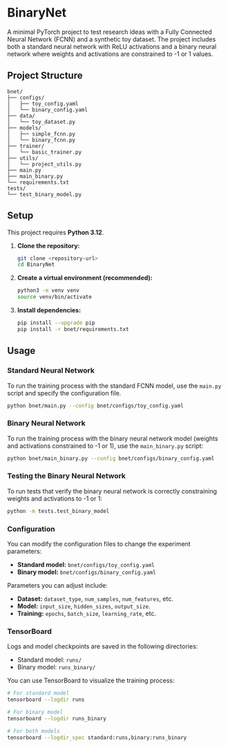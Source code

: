 # BinaryNet

A minimal PyTorch project to test research ideas with a Fully Connected Neural Network (FCNN) and a synthetic toy dataset. The project includes both a standard neural network with ReLU activations and a binary neural network where weights and activations are constrained to -1 or 1 values.

## Project Structure

```
bnet/
├── configs/
│   ├── toy_config.yaml
│   └── binary_config.yaml
├── data/
│   └── toy_dataset.py
├── models/
│   ├── simple_fcnn.py
│   └── binary_fcnn.py
├── trainer/
│   └── basic_trainer.py
├── utils/
│   └── project_utils.py
├── main.py
├── main_binary.py
└── requirements.txt
tests/
└── test_binary_model.py
```

## Setup

This project requires **Python 3.12**.

1.  **Clone the repository:**
    ```bash
    git clone <repository-url>
    cd BinaryNet
    ```

2.  **Create a virtual environment (recommended):**
    ```bash
    python3 -m venv venv
    source venv/bin/activate
    ```

3.  **Install dependencies:**
    ```bash
    pip install --upgrade pip
    pip install -r bnet/requirements.txt
    ```

## Usage

### Standard Neural Network

To run the training process with the standard FCNN model, use the `main.py` script and specify the configuration file.

```bash
python bnet/main.py --config bnet/configs/toy_config.yaml
```

### Binary Neural Network

To run the training process with the binary neural network model (weights and activations constrained to -1 or 1), use the `main_binary.py` script:

```bash
python bnet/main_binary.py --config bnet/configs/binary_config.yaml
```

### Testing the Binary Neural Network

To run tests that verify the binary neural network is correctly constraining weights and activations to -1 or 1:

```bash
python -m tests.test_binary_model
```

### Configuration

You can modify the configuration files to change the experiment parameters:

* **Standard model:** `bnet/configs/toy_config.yaml`
* **Binary model:** `bnet/configs/binary_config.yaml`

Parameters you can adjust include:

*   **Dataset:** `dataset_type`, `num_samples`, `num_features`, etc.
*   **Model:** `input_size`, `hidden_sizes`, `output_size`.
*   **Training:** `epochs`, `batch_size`, `learning_rate`, etc.

### TensorBoard

Logs and model checkpoints are saved in the following directories:

* Standard model: `runs/`
* Binary model: `runs_binary/`

You can use TensorBoard to visualize the training process:

```bash
# For standard model
tensorboard --logdir runs

# For binary model
tensorboard --logdir runs_binary

# For both models
tensorboard --logdir_spec standard:runs,binary:runs_binary
```